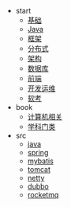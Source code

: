 * start
  * [基础](00-base/)
  * [Java](10-java/)
  * [框架](20-framework/)
  * [分布式](30-distributed/)
  * [架构](40-architecture/)
  * [数据库](50-database/)
  * [前端](60-js/)
  * [开发运维](70-dev-ops/)
  * [软考](80-project/exam/)
* book
  * [计算机相关](99-book/notes/)
  * [学科门类](99-book/subject/)
* src
  * [java](10-java/src/)
  * [spring](20-framework/src/spring/)
  * [mybatis](20-framework/src/mybatis/)
  * [tomcat](20-framework/src/tomcat/)
  * [netty](20-framework/src/netty/)
  * [dubbo](30-distributed/src/dubbo/)
  * [rocketmq](30-distributed/src/rocketmq/)